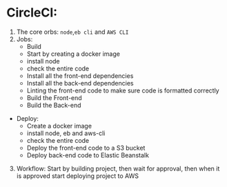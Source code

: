 # CircleCI:

1. The core orbs: `node`,`eb cli` and `AWS CLI`
2. Jobs:
   - Build
    - Start by creating a docker image
    - install node
    - check the entire code
    - Install all the front-end dependencies
    - Install all the back-end dependencies
    - Linting the front-end code to make sure code is formatted correctly
    - Build the Front-end
    - Build the Back-end
  - Deploy:
    - Create a docker image
    - install node, eb and aws-cli
    - check the entire code
    - Deploy the front-end code to a S3 bucket
    - Deploy back-end code to Elastic Beanstalk

3. Workflow:
   Start by building project, then wait for approval, then when it is approved start deploying project to AWS